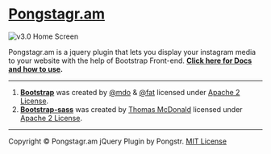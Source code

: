 [Pongstagr.am](http://pongstr.github.io/pongstagr.am/)
==============

![v3.0 Home Screen](http://pongstr.com/projects/pongstagr.am/v3.0-screen.png)

Pongstagr.am is a jquery plugin that lets you display your instagram media to your website with the help of Bootstrap Front-end. **[Click here for Docs and how to use](http://pongstr.github.io/pongstagr.am/).**


-----------

1. **[Bootstrap](http://github.com/twbs/bootstrap/)** was created by [@mdo](http://twitter.com/mdo/) &amp; [@fat](http://twitter.com/fat) licensed under [Apache 2 License](https://github.com/twbs/bootstrap/blob/master/LICENSE).
2. **[Bootstrap-sass](https://github.com/thomas-mcdonald/bootstrap-sass)** was created by [Thomas McDonald](https://github.com/thomas-mcdonald/) licensed under [Apache 2 License](https://github.com/thomas-mcdonald/bootstrap-sass/blob/master/LICENSE).

-----------

Copyright &copy; Pongstagr.am jQuery Plugin by Pongstr. [MIT License](https://github.com/pongstr/pongstagr.am/blob/v3.0/LICENSE.md)
